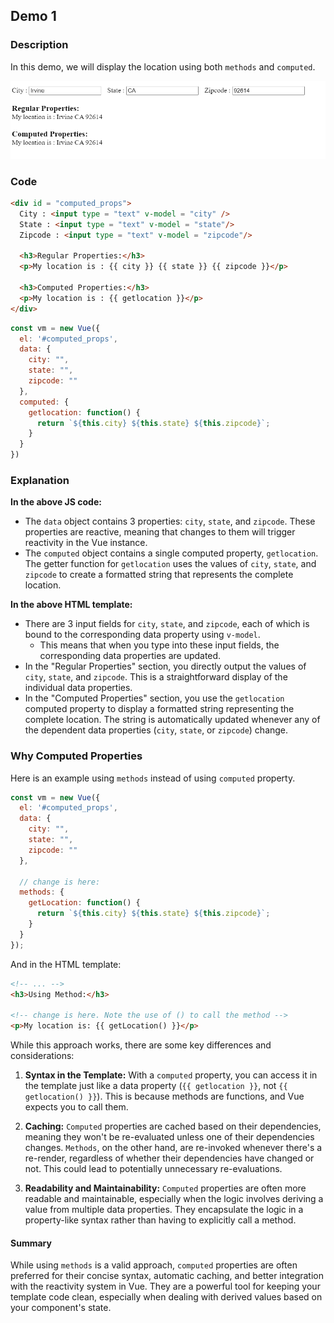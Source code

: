 ## Demo 1

### Description
In this demo, we will display the location using both `methods` and `computed`.

![Demo-1](demo_1.png)

### Code
```HTML
<div id = "computed_props">
  City : <input type = "text" v-model = "city" />
  State : <input type = "text" v-model = "state"/>
  Zipcode : <input type = "text" v-model = "zipcode"/>
  
  <h3>Regular Properties:</h3>
  <p>My location is : {{ city }} {{ state }} {{ zipcode }}</p>
  
  <h3>Computed Properties:</h3>
  <p>My location is : {{ getlocation }}</p>
</div>
```

```js
const vm = new Vue({
  el: '#computed_props',
  data: {
    city: "",
    state: "",
    zipcode: ""
  },
  computed: {
    getlocation: function() {
      return `${this.city} ${this.state} ${this.zipcode}`;
    }
  }
})
```

### Explanation
**In the above JS code:**
- The `data` object contains 3 properties: `city`, `state`, and `zipcode`. These properties are reactive, meaning that changes to them will trigger reactivity in the Vue instance.
- The `computed` object contains a single computed property, `getlocation`. The getter function for `getlocation` uses the values of `city`, `state`, and `zipcode` to create a formatted string that represents the complete location.

**In the above HTML template:**
- There are 3 input fields for `city`, `state`, and `zipcode`, each of which is bound to the corresponding data property using `v-model`.
  - This means that when you type into these input fields, the corresponding data properties are updated.
-   In the "Regular Properties" section, you directly output the values of `city`, `state`, and `zipcode`. This is a straightforward display of the individual data properties.
- In the "Computed Properties" section, you use the `getlocation` computed property to display a formatted string representing the complete location. The string is automatically updated whenever any of the dependent data properties (`city`, `state`, or `zipcode`) change.

### Why Computed Properties

Here is an example using `methods` instead of using `computed` property.

```js
const vm = new Vue({
  el: '#computed_props',
  data: {
    city: "",
    state: "",
    zipcode: ""
  },

  // change is here:
  methods: {
    getLocation: function() {
      return `${this.city} ${this.state} ${this.zipcode}`;
    }
  }
});
```

And in the HTML template:

```HTML
<!-- ... -->
<h3>Using Method:</h3>

<!-- change is here. Note the use of () to call the method -->
<p>My location is: {{ getLocation() }}</p>
```

While this approach works, there are some key differences and considerations:
1. **Syntax in the Template:** With a `computed` property, you can access it in the template just like a data property (`{{ getlocation }}`, not `{{ getlocation() }}`). This is because methods are functions, and Vue expects you to call them.

2. **Caching:** `Computed` properties are cached based on their dependencies, meaning they won't be re-evaluated unless one of their dependencies changes. `Methods`, on the other hand, are re-invoked whenever there's a re-render, regardless of whether their dependencies have changed or not. This could lead to potentially unnecessary re-evaluations.

3. **Readability and Maintainability:** `Computed` properties are often more readable and maintainable, especially when the logic involves deriving a value from multiple data properties. They encapsulate the logic in a property-like syntax rather than having to explicitly call a method.

#### Summary
While using `methods` is a valid approach, `computed` properties are often preferred for their concise syntax, automatic caching, and better integration with the reactivity system in Vue. They are a powerful tool for keeping your template code clean, especially when dealing with derived values based on your component's state.
